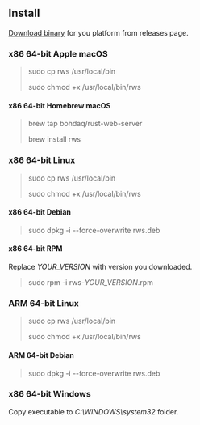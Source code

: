 ## Install
[Download binary](https://github.com/bohdaq/rust-web-server/releases) for you platform from releases page.

### x86 64-bit Apple macOS
> sudo cp rws /usr/local/bin
>
> sudo chmod +x /usr/local/bin/rws
#### x86 64-bit Homebrew macOS
> brew tap bohdaq/rust-web-server
>
> brew install rws

### x86 64-bit Linux
> sudo cp rws /usr/local/bin
>
> sudo chmod +x /usr/local/bin/rws
#### x86 64-bit Debian
> sudo dpkg -i --force-overwrite rws.deb
#### x86 64-bit RPM
Replace _YOUR_VERSION_ with version you downloaded.
> sudo rpm -i rws-_YOUR_VERSION_.rpm

### ARM 64-bit Linux
> sudo cp rws /usr/local/bin
>
> sudo chmod +x /usr/local/bin/rws
#### ARM 64-bit Debian
> sudo dpkg -i --force-overwrite rws.deb

### x86 64-bit Windows
Copy executable to _C:\WINDOWS\system32_ folder.